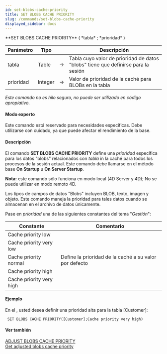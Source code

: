 ```yaml
---
id: set-blobs-cache-priority
title: SET BLOBS CACHE PRIORITY
slug: /commands/set-blobs-cache-priority
displayed_sidebar: docs
---
```


<!--REF #_command_.SET BLOBS CACHE PRIORITY.Syntax-->**SET BLOBS CACHE PRIORITY** ( *tabla* ; *prioridad* )<!-- END REF-->
<!--REF #_command_.SET BLOBS CACHE PRIORITY.Params-->
| Parámetro | Tipo |  | Descripción |
| --- | --- | --- | --- |
| tabla | Table | &#8594;  | Tabla cuyo valor de prioridad de datos "blobs" tiene que definirse para la sesión |
| prioridad | Integer | &#8594;  | Valor de prioridad de la caché para BLOBs en la tabla |

<!-- END REF-->

*Este comando no es hilo seguro, no puede ser utilizado en código apropiativo.*


#### Modo experto 

<!--REF #_command_.SET BLOBS CACHE PRIORITY.Summary-->Este comando está reservado para necesidades específicas.<!-- END REF--> Debe utilizarse con cuidado, ya que puede afectar el rendimiento de la base.

#### Descripción 

El comando **SET BLOBS CACHE PRIORITY** define una *prioridad* específica para los datos "blobs" relacionados con *tabla* in la caché para todos los procesos de la sesión actual. Este comando debe llamarse en el método base **On Startup** u **On Server Startup**.

**Nota:** este comando sólo funciona en modo local (4D Server y 4D); No se puede utilizar en modo remoto 4D.

Los tipos de campos de datos "Blobs" incluyen BLOB, texto, imagen y objeto. Este comando maneja la prioridad para tales datos cuando se almacenan en el archivo de datos únicamente.

Pase en *prioridad* una de las siguientes constantes del tema "*Gestión*":

| Constante                | Comentario                                             |
| ------------------------ | ------------------------------------------------------ |
| Cache priority low       |                                                        |
| Cache priority very low  |                                                        |
| Cache priority normal    | Define la prioridad de la caché a su valor por defecto |
| Cache priority high      |                                                        |
| Cache priority very high |                                                        |

#### Ejemplo 

En el , usted desea definir una prioridad alta para la tabla \[Customer\]:

```4d
 SET BLOBS CACHE PRIORITY([Customer];Cache priority very high)
```

#### Ver también 

[ADJUST BLOBS CACHE PRIORITY](adjust-blobs-cache-priority.md)  
[Get adjusted blobs cache priority](get-adjusted-blobs-cache-priority.md)  